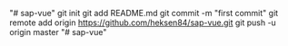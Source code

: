 "# sap-vue"  git init git add README.md git commit -m "first commit" git remote add origin https://github.com/heksen84/sap-vue.git git push -u origin master
"# sap-vue" 
